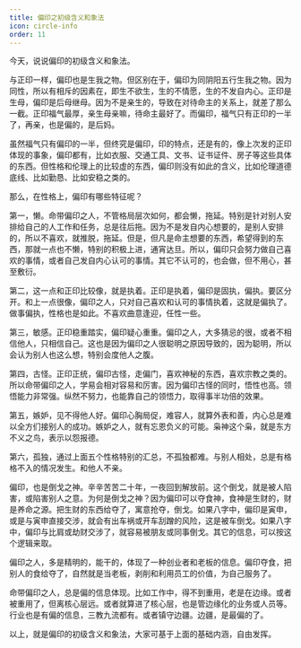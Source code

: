 ```yaml
---
title: 偏印之初级含义和象法
icon: circle-info
order: 11
---
```



今天，说说偏印的初级含义和象法。

与正印一样，偏印也是生我之物。但区别在于，偏印为同阴阳五行生我之物。因为同性，所以有相斥的因素在，即生不欲生，生的不情愿，生的不发自内心。正印是生母，偏印是后母继母。因为不是亲生的，导致在对待命主的关系上，就差了那么一截。正印福气最厚，亲生母亲嘛，待命主最好了。而偏印，福气只有正印的一半了，再亲，也是偏的，是后妈。

虽然福气只有偏印的一半，但终究是偏印，印的特点，还是有的，像上次发的正印体现的事象，偏印都有，比如衣服、交通工具、文书、证书证件、房子等这些具体的东西。但性格和伦理上的比较虚的东西，偏印则没有如此的含义，比如伦理道德底线、比如勤恳、比如安稳之类的。

那么，在性格上，偏印有哪些特征呢？

第一，懒。命带偏印之人，不管格局层次如何，都会懒，拖延。特别是针对别人安排给自己的人工作和任务，总是往后拖。因为不是发自内心想要的，是别人安排的，所以不喜欢，就推脱，拖延。但是，但凡是命主想要的东西，希望得到的东西，那就一点也不懒，特别的积极上进，通宵达旦。所以，偏印只会努力做自己喜欢的事情，或者自己发自内心认可的事情。其它不认可的，也会做，但不用心，甚至敷衍。

第二，这一点和正印比较像，就是执着。正印是执着，偏印是固执，偏执。要区分开。和上一点很像，偏印之人，只对自己喜欢和认可的事情执着，这就是偏执了。做事偏执，性格也是如此。不喜欢曲意逢迎，任性一些。

第三，敏感。正印稳重踏实，偏印疑心重重。偏印之人，大多猜忌的很，或者不相信他人，只相信自己。这也是因为偏印之人很聪明之原因导致的，因为聪明，所以会认为别人也这么想，特别会度他人之腹。

第四，古怪。正印正统，偏印古怪，走偏门，喜欢神秘的东西，喜欢宗教之类的。所以命带偏印之人，学易会相对容易和厉害。因为偏印古怪的同时，悟性也高。领悟能力非常强。纵然不努力，也能靠自己的领悟力，取得事半功倍的效果。

第五，嫉妒，见不得他人好。偏印心胸局促，难容人，就算外表和善，内心总是难以全方们接别人的成功。嫉妒之人，就有忘恩负义的可能。枭神这个枭，就是东方不义之鸟，表示以怨报德。

第六，孤独，通过上面五个性格特别的汇总，不孤独都难。与别人相处，总是有格格不入的情况发生。和他人不亲。

偏印，也是倒戈之神。辛辛苦苦二十年，一夜回到解放前。这个倒戈，就是被人陷害，或陷害别人之意。为何是倒戈之神？因为偏印可以夺食神，食神是生财的，财是养命之源。把生财的东西给夺了，寓意抢夺，倒戈。如果八字中，偏印是寅申，或是与寅申直接交涉，就会有出车祸或开车刮蹭的风险，这是被车倒戈。如果八字中，偏印与比肩或劫财交涉了，就容易被朋友或同事倒戈。其它的信息，可以按这个逻辑来取。

偏印之人，多是精明的，能干的，体现了一种创业者和老板的信息。偏印夺食，把别人的食给夺了，自然就是当老板，剥削和利用员工的价值，为自己服务了。

命带偏印之人，总是偏的信息体现。比如工作中，得不到重用，老是在边缘。或者被重用了，但离核心层远。或者就算进了核心层，也是管边缘化的业务或人员等。行业也是有偏的信息，三教九流都有。或者镇守边疆。边疆，是最偏的了。

以上，就是偏印的初级含义和象法，大家可基于上面的基础内涵，自由发挥。

